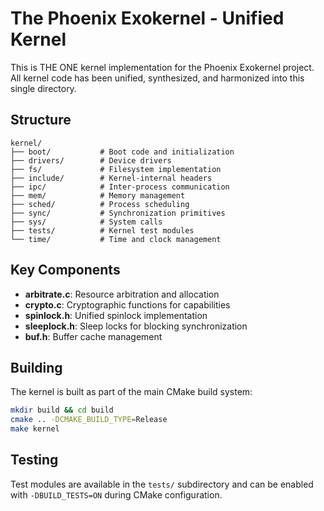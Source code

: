 # The Phoenix Exokernel - Unified Kernel

This is THE ONE kernel implementation for the Phoenix Exokernel project.
All kernel code has been unified, synthesized, and harmonized into this single directory.

## Structure

```
kernel/
├── boot/           # Boot code and initialization
├── drivers/        # Device drivers
├── fs/             # Filesystem implementation
├── include/        # Kernel-internal headers
├── ipc/            # Inter-process communication
├── mem/            # Memory management
├── sched/          # Process scheduling
├── sync/           # Synchronization primitives
├── sys/            # System calls
├── tests/          # Kernel test modules
└── time/           # Time and clock management
```

## Key Components

- **arbitrate.c**: Resource arbitration and allocation
- **crypto.c**: Cryptographic functions for capabilities
- **spinlock.h**: Unified spinlock implementation
- **sleeplock.h**: Sleep locks for blocking synchronization
- **buf.h**: Buffer cache management

## Building

The kernel is built as part of the main CMake build system:

```bash
mkdir build && cd build
cmake .. -DCMAKE_BUILD_TYPE=Release
make kernel
```

## Testing

Test modules are available in the `tests/` subdirectory and can be
enabled with `-DBUILD_TESTS=ON` during CMake configuration.
